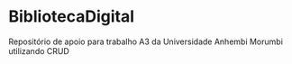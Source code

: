 # BibliotecaDigital
Repositório de apoio para trabalho A3 da Universidade Anhembi Morumbi utilizando CRUD
